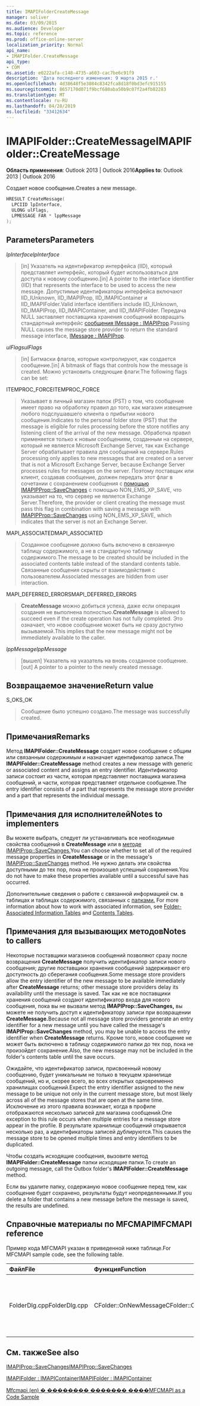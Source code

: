 ```yaml
---
title: IMAPIFolderCreateMessage
manager: soliver
ms.date: 03/09/2015
ms.audience: Developer
ms.topic: reference
ms.prod: office-online-server
localization_priority: Normal
api_name:
- IMAPIFolder.CreateMessage
api_type:
- COM
ms.assetid: e0222afa-c148-4735-a603-cac7be6c91f9
description: 'Дата последнего изменения: 9 марта 2015 г.'
ms.openlocfilehash: 4d38648f5e3084c8342fca8d18f0bd3efc915155
ms.sourcegitcommit: 8657170d071f9bcf680aba50b9c07f2a4fb82283
ms.translationtype: MT
ms.contentlocale: ru-RU
ms.lasthandoff: 04/28/2019
ms.locfileid: "33412634"
---
```

# <a name="imapifoldercreatemessage"></a><span data-ttu-id="5176c-103">IMAPIFolder::CreateMessage</span><span class="sxs-lookup"><span data-stu-id="5176c-103">IMAPIFolder::CreateMessage</span></span>

  
  
<span data-ttu-id="5176c-104">**Область применения**: Outlook 2013 | Outlook 2016</span><span class="sxs-lookup"><span data-stu-id="5176c-104">**Applies to**: Outlook 2013 | Outlook 2016</span></span> 
  
<span data-ttu-id="5176c-105">Создает новое сообщение.</span><span class="sxs-lookup"><span data-stu-id="5176c-105">Creates a new message.</span></span>
  
```cpp
HRESULT CreateMessage(
  LPCIID lpInterface,
  ULONG ulFlags,
  LPMESSAGE FAR * lppMessage
);
```

## <a name="parameters"></a><span data-ttu-id="5176c-106">Parameters</span><span class="sxs-lookup"><span data-stu-id="5176c-106">Parameters</span></span>

 <span data-ttu-id="5176c-107">_lpInterface_</span><span class="sxs-lookup"><span data-stu-id="5176c-107">_lpInterface_</span></span>
  
> <span data-ttu-id="5176c-108">[in] Указатель на идентификатор интерфейса (IID), который представляет интерфейс, который будет использоваться для доступа к новому сообщению.</span><span class="sxs-lookup"><span data-stu-id="5176c-108">[in] A pointer to the interface identifier (IID) that represents the interface to be used to access the new message.</span></span> <span data-ttu-id="5176c-109">Допустимые идентификаторы интерфейса включают IID_IUnknown, IID_IMAPIProp, IID_IMAPIContainer и IID_IMAPIFolder.</span><span class="sxs-lookup"><span data-stu-id="5176c-109">Valid interface identifiers include IID_IUnknown, IID_IMAPIProp, IID_IMAPIContainer, and IID_IMAPIFolder.</span></span> <span data-ttu-id="5176c-110">Передача NULL заставляет поставщика хранения сообщений возвращать стандартный интерфейс [сообщения IMessage : IMAPIProp](imessageimapiprop.md).</span><span class="sxs-lookup"><span data-stu-id="5176c-110">Passing NULL causes the message store provider to return the standard message interface, [IMessage : IMAPIProp](imessageimapiprop.md).</span></span> 
    
 <span data-ttu-id="5176c-111">_ulFlags_</span><span class="sxs-lookup"><span data-stu-id="5176c-111">_ulFlags_</span></span>
  
> <span data-ttu-id="5176c-112">[in] Битмаски флагов, которые контролируют, как создается сообщение.</span><span class="sxs-lookup"><span data-stu-id="5176c-112">[in] A bitmask of flags that controls how the message is created.</span></span> <span data-ttu-id="5176c-113">Можно установить следующие флаги:</span><span class="sxs-lookup"><span data-stu-id="5176c-113">The following flags can be set:</span></span>
    
<span data-ttu-id="5176c-114">ITEMPROC_FORCE</span><span class="sxs-lookup"><span data-stu-id="5176c-114">ITEMPROC_FORCE</span></span>
  
> <span data-ttu-id="5176c-115">Указывает в личный магазин папок (PST) о том, что сообщение имеет право на обработку правил до того, как магазин извещение любого подслушавшего клиента о прибытии нового сообщения.</span><span class="sxs-lookup"><span data-stu-id="5176c-115">Indicates to the personal folder store (PST) that the message is eligible for rules processing before the store notifies any listening client of the arrival of the new message.</span></span> <span data-ttu-id="5176c-116">Обработка правил применяется только к новым сообщениям, созданным на сервере, который не является Microsoft Exchange Server, так как Exchange Server обрабатывает правила для сообщений на сервере.</span><span class="sxs-lookup"><span data-stu-id="5176c-116">Rules processing only applies to new messages that are created on a server that is not a Microsoft Exchange Server, because Exchange Server processes rules for messages on the server.</span></span> <span data-ttu-id="5176c-117">Поэтому поставщик или клиент, создавав сообщение, должен передать этот флаг в сочетании с сохранением сообщения с [помощью IMAPIPProp::SaveChanges](imapiprop-savechanges.md) с помощью NON_EMS_XP_SAVE, что указывает на то, что сервер не является Exchange Server.</span><span class="sxs-lookup"><span data-stu-id="5176c-117">Therefore, the provider or client creating the message must pass this flag in combination with saving a message with [IMAPIPProp::SaveChanges](imapiprop-savechanges.md) using NON_EMS_XP_SAVE, which indicates that the server is not an Exchange Server.</span></span> 
    
<span data-ttu-id="5176c-118">MAPI_ASSOCIATED</span><span class="sxs-lookup"><span data-stu-id="5176c-118">MAPI_ASSOCIATED</span></span> 
  
> <span data-ttu-id="5176c-119">Созданное сообщение должно быть включено в связанную таблицу содержимого, а не в стандартную таблицу содержимого.</span><span class="sxs-lookup"><span data-stu-id="5176c-119">The message to be created should be included in the associated contents table instead of the standard contents table.</span></span> <span data-ttu-id="5176c-120">Связанные сообщения скрыты от взаимодействия с пользователем.</span><span class="sxs-lookup"><span data-stu-id="5176c-120">Associated messages are hidden from user interaction.</span></span>
    
<span data-ttu-id="5176c-121">MAPI_DEFERRED_ERRORS</span><span class="sxs-lookup"><span data-stu-id="5176c-121">MAPI_DEFERRED_ERRORS</span></span> 
  
> <span data-ttu-id="5176c-122">**CreateMessage** можно добиться успеха, даже если операция создания не выполнена полностью.</span><span class="sxs-lookup"><span data-stu-id="5176c-122">**CreateMessage** is allowed to succeed even if the create operation has not fully completed.</span></span> <span data-ttu-id="5176c-123">Это означает, что новое сообщение может быть не сразу доступно вызываемой.</span><span class="sxs-lookup"><span data-stu-id="5176c-123">This implies that the new message might not be immediately available to the caller.</span></span> 
    
 <span data-ttu-id="5176c-124">_lppMessage_</span><span class="sxs-lookup"><span data-stu-id="5176c-124">_lppMessage_</span></span>
  
> <span data-ttu-id="5176c-125">[вышел] Указатель на указатель на вновь созданное сообщение.</span><span class="sxs-lookup"><span data-stu-id="5176c-125">[out] A pointer to a pointer to the newly created message.</span></span>
    
## <a name="return-value"></a><span data-ttu-id="5176c-126">Возвращаемое значение</span><span class="sxs-lookup"><span data-stu-id="5176c-126">Return value</span></span>

<span data-ttu-id="5176c-127">S_OK</span><span class="sxs-lookup"><span data-stu-id="5176c-127">S_OK</span></span> 
  
> <span data-ttu-id="5176c-128">Сообщение было успешно создано.</span><span class="sxs-lookup"><span data-stu-id="5176c-128">The message was successfully created.</span></span>
    
## <a name="remarks"></a><span data-ttu-id="5176c-129">Примечания</span><span class="sxs-lookup"><span data-stu-id="5176c-129">Remarks</span></span>

<span data-ttu-id="5176c-130">Метод **IMAPIFolder::CreateMessage** создает новое сообщение с общим или связанным содержимым и назначает идентификатор записи.</span><span class="sxs-lookup"><span data-stu-id="5176c-130">The **IMAPIFolder::CreateMessage** method creates a new message with generic or associated content and assigns an entry identifier.</span></span> <span data-ttu-id="5176c-131">Идентификатор записи состоит из части, которая представляет поставщика магазина сообщений, и части, которая представляет отдельное сообщение.</span><span class="sxs-lookup"><span data-stu-id="5176c-131">The entry identifier consists of a part that represents the message store provider and a part that represents the individual message.</span></span> 
  
## <a name="notes-to-implementers"></a><span data-ttu-id="5176c-132">Примечания для исполнителей</span><span class="sxs-lookup"><span data-stu-id="5176c-132">Notes to implementers</span></span>

<span data-ttu-id="5176c-133">Вы можете выбрать, следует ли устанавливать все необходимые свойства сообщений в **CreateMessage** или в [методе IMAPIProp::SaveChanges.](imapiprop-savechanges.md)</span><span class="sxs-lookup"><span data-stu-id="5176c-133">You can choose whether to set all of the required message properties in **CreateMessage** or in the message's [IMAPIProp::SaveChanges](imapiprop-savechanges.md) method.</span></span> <span data-ttu-id="5176c-134">Не нужно делать эти свойства доступными до тех пор, пока не произошел успешный сохранения.</span><span class="sxs-lookup"><span data-stu-id="5176c-134">You do not have to make these properties available until a successful save has occurred.</span></span> 
  
<span data-ttu-id="5176c-135">Дополнительные сведения о работе с связанной информацией см. в таблицах и таблицах содержимого, связанных с [папками.](contents-tables.md) [](folder-associated-information-tables.md)</span><span class="sxs-lookup"><span data-stu-id="5176c-135">For more information about how to work with associated information, see [Folder-Associated Information Tables](folder-associated-information-tables.md) and [Contents Tables](contents-tables.md).</span></span> 
  
## <a name="notes-to-callers"></a><span data-ttu-id="5176c-136">Примечания для вызывающих методов</span><span class="sxs-lookup"><span data-stu-id="5176c-136">Notes to callers</span></span>

<span data-ttu-id="5176c-137">Некоторые поставщики магазинов сообщений позволяют сразу после возвращения **CreateMessage** получить идентификатор записи нового сообщения; другие поставщики хранения сообщений задерживают его доступность до сберегания сообщения.</span><span class="sxs-lookup"><span data-stu-id="5176c-137">Some message store providers allow the entry identifier of the new message to be available immediately after **CreateMessage** returns; other message store providers delay its availability until the message is saved.</span></span> <span data-ttu-id="5176c-138">Так как не все поставщики хранения сообщений создают идентификатор входа для нового сообщения, пока вы не вызвали метод **IMAPIProp::SaveChanges,** вы можете не получить доступ к идентификатору записи при возвращении **CreateMessage.**</span><span class="sxs-lookup"><span data-stu-id="5176c-138">Because not all message store providers generate an entry identifier for a new message until you have called the message's **IMAPIProp::SaveChanges** method, you may be unable to access the entry identifier when **CreateMessage** returns.</span></span> <span data-ttu-id="5176c-139">Кроме того, новое сообщение не может быть включено в таблицу содержимого папки до тех пор, пока не произойдет сохранение.</span><span class="sxs-lookup"><span data-stu-id="5176c-139">Also, the new message may not be included in the folder's contents table until the save occurs.</span></span> 
  
<span data-ttu-id="5176c-140">Ожидайте, что идентификатор записи, присвоенный новому сообщению, будет уникальным не только в текущем хранилище сообщений, но и, скорее всего, во всех открытых одновременно хранилищах сообщений.</span><span class="sxs-lookup"><span data-stu-id="5176c-140">Expect the entry identifier assigned to the new message to be unique not only in the current message store, but most likely across all of the message stores that are open at the same time.</span></span> <span data-ttu-id="5176c-141">Исключение из этого правила возникает, когда в профиле отображаются несколько записей для магазина сообщений.</span><span class="sxs-lookup"><span data-stu-id="5176c-141">One exception to this rule occurs when multiple entries for a message store appear in the profile.</span></span> <span data-ttu-id="5176c-142">В результате хранилище сообщений открывается несколько раз, а идентификаторы записей дублируются.</span><span class="sxs-lookup"><span data-stu-id="5176c-142">This causes the message store to be opened multiple times and entry identifiers to be duplicated.</span></span> 
  
<span data-ttu-id="5176c-143">Чтобы создать исходящие сообщения, вызовите метод **IMAPIFolder::CreateMessage** папки исходящие папки.</span><span class="sxs-lookup"><span data-stu-id="5176c-143">To create an outgoing message, call the Outbox folder's **IMAPIFolder::CreateMessage** method.</span></span> 
  
<span data-ttu-id="5176c-144">Если вы удалите папку, содержаную новое сообщение перед тем, как сообщение будет сохранено, результаты будут неопределенными.</span><span class="sxs-lookup"><span data-stu-id="5176c-144">If you delete a folder that contains a new message before the message is saved, the results are undefined.</span></span>
  
## <a name="mfcmapi-reference"></a><span data-ttu-id="5176c-145">Справочные материалы по MFCMAPI</span><span class="sxs-lookup"><span data-stu-id="5176c-145">MFCMAPI reference</span></span>

<span data-ttu-id="5176c-146">Пример кода MFCMAPI указан в приведенной ниже таблице.</span><span class="sxs-lookup"><span data-stu-id="5176c-146">For MFCMAPI sample code, see the following table.</span></span>
  
|<span data-ttu-id="5176c-147">**Файл**</span><span class="sxs-lookup"><span data-stu-id="5176c-147">**File**</span></span>|<span data-ttu-id="5176c-148">**Функция**</span><span class="sxs-lookup"><span data-stu-id="5176c-148">**Function**</span></span>|<span data-ttu-id="5176c-149">**Примечание**</span><span class="sxs-lookup"><span data-stu-id="5176c-149">**Comment**</span></span>|
|:-----|:-----|:-----|
|<span data-ttu-id="5176c-150">FolderDlg.cpp</span><span class="sxs-lookup"><span data-stu-id="5176c-150">FolderDlg.cpp</span></span>  <br/> |<span data-ttu-id="5176c-151">CFolder::OnNewMessage</span><span class="sxs-lookup"><span data-stu-id="5176c-151">CFolder::OnNewMessage</span></span>  <br/> |<span data-ttu-id="5176c-152">MFCMAPI использует **метод IMAPIFolder::CreateMessage** для создания и сохранения нового сообщения.</span><span class="sxs-lookup"><span data-stu-id="5176c-152">MFCMAPI uses the **IMAPIFolder::CreateMessage** method to create and save a new message.</span></span>  <br/> |
   
## <a name="see-also"></a><span data-ttu-id="5176c-153">См. также</span><span class="sxs-lookup"><span data-stu-id="5176c-153">See also</span></span>



[<span data-ttu-id="5176c-154">IMAPIProp::SaveChanges</span><span class="sxs-lookup"><span data-stu-id="5176c-154">IMAPIProp::SaveChanges</span></span>](imapiprop-savechanges.md)
  
[<span data-ttu-id="5176c-155">IMAPIFolder : IMAPIContainer</span><span class="sxs-lookup"><span data-stu-id="5176c-155">IMAPIFolder : IMAPIContainer</span></span>](imapifolderimapicontainer.md)


[<span data-ttu-id="5176c-156">Mfcmapi (en) � �������� ������� ����</span><span class="sxs-lookup"><span data-stu-id="5176c-156">MFCMAPI as a Code Sample</span></span>](mfcmapi-as-a-code-sample.md)

